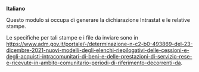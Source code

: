**Italiano**

Questo modulo si occupa di generare la dichiarazione Intrastat e le relative stampe.

Le specifiche per tali stampe e i file da inviare sono in
<https://www.adm.gov.it/portale/-/determinazione-n-c2-b0-493869-del-23-dicembre-2021-nuovi-modelli-degli-elenchi-riepilogativi-delle-cessioni-e-degli-acquisti-intracomunitari-di-beni-e-delle-prestazioni-di-servizio-rese-e-ricevute-in-ambito-comunitario-periodi-di-riferimento-decorrenti-da>.
